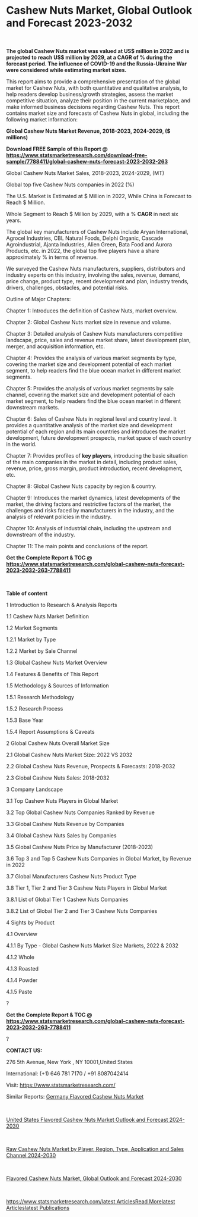 <h1>Cashew Nuts Market, Global Outlook and Forecast 2023-2032</h1><br/><p><strong>The global Cashew Nuts market was valued at US$ million in 2022 and is projected to reach US$ million by 2029, at a <strong>CAGR</strong> of % during the forecast period. The influence of COVID-19 and the Russia-Ukraine War were considered while estimating market sizes.</strong></p>
 
 
 
 <p>This report aims to provide a comprehensive presentation of the global market for Cashew Nuts, with both quantitative and qualitative analysis, to help readers develop business/growth strategies, assess the market competitive situation, analyze their position in the current marketplace, and make informed business decisions regarding Cashew Nuts. This report contains market size and forecasts of Cashew Nuts in global, including the following market information:</p>
 
 
 
 <p><strong>Global Cashew Nuts Market Revenue, 2018-2023, 2024-2029, ($ millions)</strong></p>
 
 
 
 <p><strong>Download FREE Sample of this Report @ <a href="https://www.statsmarketresearch.com/download-free-sample/7788411/global-cashew-nuts-forecast-2023-2032-263">https://www.statsmarketresearch.com/download-free-sample/7788411/global-cashew-nuts-forecast-2023-2032-263</a></strong></p>
 
 
 
 <p>Global Cashew Nuts Market Sales, 2018-2023, 2024-2029, (MT)</p>
 
 
 
 <p>Global top five Cashew Nuts companies in 2022 (%)</p>
 
 
 
 <p>The U.S. Market is Estimated at $ Million in 2022, While China is Forecast to Reach $ Million.</p>
 
 
 
 <p>Whole Segment to Reach $ Million by 2029, with a % <strong>CAGR</strong> in next six years.</p>
 
 
 
 <p>The global key manufacturers of Cashew Nuts include Aryan International, Agrocel Industries, CBL Natural Foods, Delphi Organic, Cascade Agroindustrial, Ajanta Industries, Alien Green, Bata Food and Aurora Products, etc. in 2022, the global top five players have a share approximately % in terms of revenue.</p>
 
 
 
 <p>We surveyed the Cashew Nuts manufacturers, suppliers, distributors and industry experts on this industry, involving the sales, revenue, demand, price change, product type, recent development and plan, industry trends, drivers, challenges, obstacles, and potential risks.</p>
 
 
 
 <p>Outline of Major Chapters:</p>
 
 
 
 <p>Chapter 1: Introduces the definition of Cashew Nuts, market overview.</p>
 
 
 
 <p>Chapter 2: Global Cashew Nuts market size in revenue and volume.</p>
 
 
 
 <p>Chapter 3: Detailed analysis of Cashew Nuts manufacturers competitive landscape, price, sales and revenue market share, latest development plan, merger, and acquisition information, etc.</p>
 
 
 
 <p>Chapter 4: Provides the analysis of various market segments by type, covering the market size and development potential of each market segment, to help readers find the blue ocean market in different market segments.</p>
 
 
 
 <p>Chapter 5: Provides the analysis of various market segments by sale channel, covering the market size and development potential of each market segment, to help readers find the blue ocean market in different downstream markets.</p>
 
 
 
 <p>Chapter 6: Sales of Cashew Nuts in regional level and country level. It provides a quantitative analysis of the market size and development potential of each region and its main countries and introduces the market development, future development prospects, market space of each country in the world.</p>
 
 
 
 <p>Chapter 7: Provides profiles of <strong>key players</strong>, introducing the basic situation of the main companies in the market in detail, including product sales, revenue, price, gross margin, product introduction, recent development, etc.</p>
 
 
 
 <p>Chapter 8: Global Cashew Nuts capacity by region & country.</p>
 
 
 
 <p>Chapter 9: Introduces the market dynamics, latest developments of the market, the driving factors and restrictive factors of the market, the challenges and risks faced by manufacturers in the industry, and the analysis of relevant policies in the industry.</p>
 
 
 
 <p>Chapter 10: Analysis of industrial chain, including the upstream and downstream of the industry.</p>
 
 
 
 <p>Chapter 11: The main points and conclusions of the report.</p>
 
 
 
 <div><b>Get the Complete Report & TOC @ <a href="https://www.statsmarketresearch.com/global-cashew-nuts-forecast-2023-2032-263-7788411">https://www.statsmarketresearch.com/global-cashew-nuts-forecast-2023-2032-263-7788411</a></b></div>
 
 
 
 <p><br />
 
 <b>Table of content</b></p>
 
 
 
 <p>1 Introduction to Research & Analysis Reports<br />
 
 1.1 Cashew Nuts Market Definition<br />
 
 1.2 Market Segments<br />
 
 1.2.1 Market by Type<br />
 
 1.2.2 Market by Sale Channel<br />
 
 1.3 Global Cashew Nuts Market Overview<br />
 
 1.4 Features & Benefits of This Report<br />
 
 1.5 Methodology & Sources of Information<br />
 
 1.5.1 Research Methodology<br />
 
 1.5.2 Research Process<br />
 
 1.5.3 Base Year<br />
 
 1.5.4 Report Assumptions & Caveats<br />
 
 2 Global Cashew Nuts Overall Market Size<br />
 
 2.1 Global Cashew Nuts Market Size: 2022 VS 2032<br />
 
 2.2 Global Cashew Nuts Revenue, Prospects & Forecasts: 2018-2032<br />
 
 2.3 Global Cashew Nuts Sales: 2018-2032<br />
 
 3 Company Landscape<br />
 
 3.1 Top Cashew Nuts Players in Global Market<br />
 
 3.2 Top Global Cashew Nuts Companies Ranked by Revenue<br />
 
 3.3 Global Cashew Nuts Revenue by Companies<br />
 
 3.4 Global Cashew Nuts Sales by Companies<br />
 
 3.5 Global Cashew Nuts Price by Manufacturer (2018-2023)<br />
 
 3.6 Top 3 and Top 5 Cashew Nuts Companies in Global Market, by Revenue in 2022<br />
 
 3.7 Global Manufacturers Cashew Nuts Product Type<br />
 
 3.8 Tier 1, Tier 2 and Tier 3 Cashew Nuts Players in Global Market<br />
 
 3.8.1 List of Global Tier 1 Cashew Nuts Companies<br />
 
 3.8.2 List of Global Tier 2 and Tier 3 Cashew Nuts Companies<br />
 
 4 Sights by Product<br />
 
 4.1 Overview<br />
 
 4.1.1 By Type - Global Cashew Nuts Market Size Markets, 2022 & 2032<br />
 
 4.1.2 Whole<br />
 
 4.1.3 Roasted<br />
 
 4.1.4 Powder<br />
 
 4.1.5 Paste<br />
 
 ? </p>
 
 
 
 <div><b>Get the Complete Report & TOC @ <a href="https://www.statsmarketresearch.com/global-cashew-nuts-forecast-2023-2032-263-7788411">https://www.statsmarketresearch.com/global-cashew-nuts-forecast-2023-2032-263-7788411</a></b></div>
 
 
 
 <p>? </p>
 
 
 
 <p><b>CONTACT US:</b><br />
 
 276 5th Avenue, New York , NY 10001,United States<br />
 
 International: (+1) 646 781 7170 / +91 8087042414<br />
 
 Visit: <a href="https://www.statsmarketresearch.com/">https://www.statsmarketresearch.com/</a><br />
 
 Similar Reports: <a href="https://www.statsmarketresearch.com/global-cashew-nuts-forecast-2023-2032-263-7788411">Germany Flavored Cashew Nuts Market</a><br />
 
 <br />
 
 <a href="https://www.statsmarketresearch.com/global-cashew-nuts-forecast-2023-2032-263-7788411">United States Flavored Cashew Nuts Market Outlook and Forecast 2024-2030</a><br />
 
 <br />
 
 <a href="https://www.statsmarketresearch.com/global-cashew-nuts-forecast-2023-2032-263-7788411">Raw Cashew Nuts Market by Player, Region, Type, Application and Sales Channel 2024-2030</a><br />
 
 <br />
 
 <a href="https://www.statsmarketresearch.com/global-cashew-nuts-forecast-2023-2032-263-7788411">Flavored Cashew Nuts Market, Global Outlook and Forecast 2024-2030</a><br />
 
 <br />
 
 <a href="https://gyeongbokgung.com">https://www.statsmarketresearch.com/</a><a href="https://hallyeomaritime.com">latest Articles</a><a href="https://jingwansa.com">Read More</a><a href="https://nguoiviet.jp/">latest Articles</a><a href="https://www.intelmarketresearch.com/">latest Publications</a></p>
